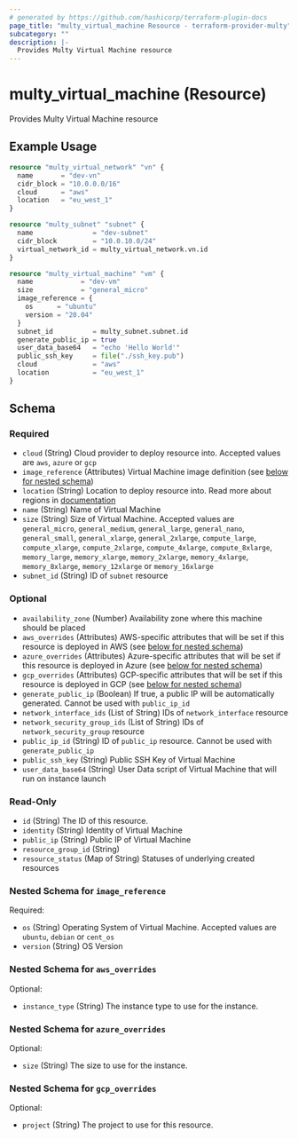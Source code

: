 ```yaml
---
# generated by https://github.com/hashicorp/terraform-plugin-docs
page_title: "multy_virtual_machine Resource - terraform-provider-multy"
subcategory: ""
description: |-
  Provides Multy Virtual Machine resource
---
```


# multy_virtual_machine (Resource)

Provides Multy Virtual Machine resource

## Example Usage

```terraform
resource "multy_virtual_network" "vn" {
  name       = "dev-vn"
  cidr_block = "10.0.0.0/16"
  cloud      = "aws"
  location   = "eu_west_1"
}

resource "multy_subnet" "subnet" {
  name               = "dev-subnet"
  cidr_block         = "10.0.10.0/24"
  virtual_network_id = multy_virtual_network.vn.id
}

resource "multy_virtual_machine" "vm" {
  name            = "dev-vm"
  size            = "general_micro"
  image_reference = {
    os      = "ubuntu"
    version = "20.04"
  }
  subnet_id          = multy_subnet.subnet.id
  generate_public_ip = true
  user_data_base64   = "echo 'Hello World'"
  public_ssh_key     = file("./ssh_key.pub")
  cloud              = "aws"
  location           = "eu_west_1"
}
```

<!-- schema generated by tfplugindocs -->
## Schema

### Required

- `cloud` (String) Cloud provider to deploy resource into. Accepted values are `aws`, `azure` or `gcp`
- `image_reference` (Attributes) Virtual Machine image definition (see [below for nested schema](#nestedatt--image_reference))
- `location` (String) Location to deploy resource into. Read more about regions in [documentation](https://docs.multy.dev/regions)
- `name` (String) Name of Virtual Machine
- `size` (String) Size of Virtual Machine. Accepted values are `general_micro`, `general_medium`, `general_large`, `general_nano`, `general_small`, `general_xlarge`, `general_2xlarge`, `compute_large`, `compute_xlarge`, `compute_2xlarge`, `compute_4xlarge`, `compute_8xlarge`, `memory_large`, `memory_xlarge`, `memory_2xlarge`, `memory_4xlarge`, `memory_8xlarge`, `memory_12xlarge` or `memory_16xlarge`
- `subnet_id` (String) ID of `subnet` resource

### Optional

- `availability_zone` (Number) Availability zone where this machine should be placed
- `aws_overrides` (Attributes) AWS-specific attributes that will be set if this resource is deployed in AWS (see [below for nested schema](#nestedatt--aws_overrides))
- `azure_overrides` (Attributes) Azure-specific attributes that will be set if this resource is deployed in Azure (see [below for nested schema](#nestedatt--azure_overrides))
- `gcp_overrides` (Attributes) GCP-specific attributes that will be set if this resource is deployed in GCP (see [below for nested schema](#nestedatt--gcp_overrides))
- `generate_public_ip` (Boolean) If true, a public IP will be automatically generated. Cannot be used with `public_ip_id`
- `network_interface_ids` (List of String) IDs of `network_interface` resource
- `network_security_group_ids` (List of String) IDs of `network_security_group` resource
- `public_ip_id` (String) ID of `public_ip` resource. Cannot be used with `generate_public_ip`
- `public_ssh_key` (String) Public SSH Key of Virtual Machine
- `user_data_base64` (String) User Data script of Virtual Machine that will run on instance launch

### Read-Only

- `id` (String) The ID of this resource.
- `identity` (String) Identity of Virtual Machine
- `public_ip` (String) Public IP of Virtual Machine
- `resource_group_id` (String)
- `resource_status` (Map of String) Statuses of underlying created resources

<a id="nestedatt--image_reference"></a>
### Nested Schema for `image_reference`

Required:

- `os` (String) Operating System of Virtual Machine. Accepted values are `ubuntu`, `debian` or `cent_os`
- `version` (String) OS Version


<a id="nestedatt--aws_overrides"></a>
### Nested Schema for `aws_overrides`

Optional:

- `instance_type` (String) The instance type to use for the instance.


<a id="nestedatt--azure_overrides"></a>
### Nested Schema for `azure_overrides`

Optional:

- `size` (String) The size to use for the instance.


<a id="nestedatt--gcp_overrides"></a>
### Nested Schema for `gcp_overrides`

Optional:

- `project` (String) The project to use for this resource.


